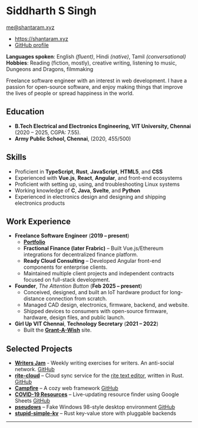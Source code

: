 # Siddharth S Singh

<div id=wrapper>
<div id=left-pane>

<div class=small>

[me@shantaram.xyz](mailto:me@shantaram.xyz)

- <https://shantaram.xyz>
- [GitHub profile](https://github.com/xyzshantaram)

**Languages spoken**: English _(fluent)_, Hindi _(native)_, Tamil
_(conversational)_\
**Hobbies**: Reading (fiction, mostly), creative writing, listening to music,
Dungeons and Dragons, filmmaking

</div>

Freelance software engineer with an interest in web development. I have a
passion for open-source software, and enjoy making things that improve the lives
of people or spread happiness in the world.

## Education

- **B.Tech Electrical and Electronics Engineering, VIT University, Chennai**
  (2020 – 2025, CGPA: 7.55).
- **Army Public School, Chennai**, (2020, 455/500)

## Skills

- Proficient in **TypeScript**, **Rust**, **JavaScript**, **HTML5**, and **CSS**
- Experienced with **Vue.js**, **React**, **Angular**, and front-end ecosystems
- Proficient with setting up, using, and troubleshooting Linux systems
- Working knowledge of **C**, **Java**, **Svelte**, and **Python**
- Experienced in electronics design and designing and shipping electronics
  products

</div>

<div id=right-pane>

## Work Experience

- **Freelance Software Engineer** (**2019 – present**)
  - [**Portfolio**](https://shantaram.xyz/portfolio/)
  - **Fractional Finance (later Frabric)** – Built Vue.js/Ethereum integrations
    for decentralized finance platform.
  - **Ready Cloud Consulting** – Developed Angular front-end components for
    enterprise clients.
  - Maintained multiple client projects and independent contracts focused on
    full-stack development.
- **Founder**, _The Attention Button_ (**Feb 2025 – present**)
  - Conceived, designed, and built an IoT hardware product for long-distance
    connection from scratch.
  - Managed CAD design, electronics, firmware, backend, and website.
  - Shipped devices to consumers with open-source firmware, hardware, design
    files, and public launch.
- **Girl Up VIT Chennai**, **Technology Secretary** (**2021 – 2022**)
  - Built the
    **[Grant-A-Wish](https://github.com/girlupvitc/grant-a-wish/tree/main/src)**
    site.

</div>
</div>

## Selected Projects

- [**Writers Jam**](https://writersjam.shantaram.xyz) - Weekly writing exercises
  for writers. An anti-social network.
  [GitHub](https://github.com/xyzshantaram/writers-jam)
- [**rite-cloud**](https://riteapp.co.in) – Cloud sync service for the
  [rite text editor](https://github.com/xyzshantaram/rite), written in Rust.
  [GitHub](https://github.com/xyzshantaram/rite-cloud)
- [**Campfire**](https://xyzshantaram.github.io/campfire/) – A cozy web
  framework [GitHub](https://github.com/xyzshantaram/campfire)
- [**COVID-19 Resources**](https://xyzshantaram.github.io/covid19-resource-site)
  – Live-updating resource finder using Google Sheets
  [GitHub](https://github.com/xyzshantaram/covid19-resource-site)
- [**pseudows**](https://xyzshantaram.github.io/pseudows/) – Fake Windows
  98-style desktop environment
  [GitHub](https://github.com/xyzshantaram/pseudows)
- [**stupid-simple-kv**](https://github.com/xyzshantaram/stupid-simple-kv) –
  Rust key-value store with pluggable backends

---

<!-- @include cyblog-footer.html -->
